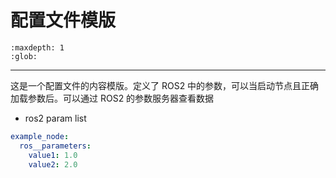 # 配置文件模版

```{toctree}
:maxdepth: 1
:glob:
```

------

这是一个配置文件的内容模版。定义了 ROS2 中的参数，可以当启动节点且正确加载参数后。可以通过 ROS2 的参数服务器查看数据

- ros2 param list

```yaml
example_node:
  ros__parameters:
    value1: 1.0
    value2: 2.0
```

